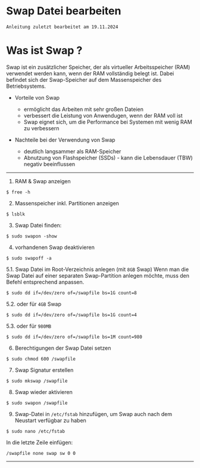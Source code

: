 # Swap Datei bearbeiten

`Anleitung zuletzt bearbeitet am 19.11.2024`


# Was ist Swap ?
Swap ist ein zusätzlicher Speicher, der als virtueller Arbeitsspeicher (RAM) verwendet werden kann, wenn der RAM vollständig belegt ist.
Dabei befindet sich der Swap-Speicher auf dem Massenspeicher des Betriebsystems.


- Vorteile von Swap
    - ermöglicht das Arbeiten mit sehr großen Dateien
    - verbessert die Leistung von Anwendugen, wenn der RAM voll ist
    - Swap eignet sich, um die Performance bei Systemen mit wenig RAM zu verbessern

- Nachteile bei der Verwendung von Swap
    - deutlich langsammer als RAM-Speicher
    - Abnutzung von Flashspeicher (SSDs) - kann die Lebensdauer (TBW) negativ beeinflussen


------------------------------------------------------------------------------------------------


1. RAM & Swap anzeigen
```
$ free -h
```

2. Massenspeicher inkl. Partitionen anzeigen
```
$ lsblk
```

3. Swap Datei finden:
```
$ sudo swapon -show
```

4. vorhandenen Swap deaktivieren
```
$ sudo swapoff -a
```

5.1. Swap Datei im Root-Verzeichnis anlegen (mit `8GB` Swap)
Wenn man die Swap Datei auf einer separaten Swap-Partition anlegen möchte, muss den Befehl entsprechend anpassen.
```
$ sudo dd if=/dev/zero of=/swapfile bs=1G count=8
```

5.2. oder für `4GB` Swap
```
$ sudo dd if=/dev/zero of=/swapfile bs=1G count=4
```

5.3. oder für `980MB`
```
$ sudo dd if=/dev/zero of=/swapfile bs=1M count=980
```

6. Berechtigungen der Swap Datei setzen
```
$ sudo chmod 600 /swapfile
```

7. Swap Signatur erstellen
```
$ sudo mkswap /swapfile
```

8. Swap wieder aktivieren
```
$ sudo swapon /swapfile
```

9. Swap-Datei in `/etc/fstab` hinzufügen, um Swap auch nach dem Neustart verfügbar zu haben
```
$ sudo nano /etc/fstab
```
In die letzte Zeile einfügen:
```
/swapfile none swap sw 0 0
```

------------------------------------------------------------------------------------------------
